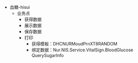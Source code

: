 - 血糖-hisui
	- 业务点
		- 获得数据
		- 展示数据
		- 保存数据
		- 打印
			- 获得模板：DHCNURMoudPrnXT8RANDOM
			- 绑定数据：Nur.NIS.Service.VitalSign.BloodGlucose  QuerySugarInfo